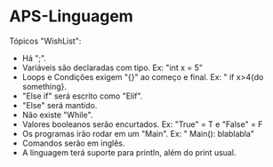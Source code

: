# APS-Linguagem
Tópicos "WishList":
  - Há ";".
  - Variáveis são declaradas com tipo. Ex: "int x = 5"
  - Loops e Condições exigem "{}" ao começo e final. Ex: " if x>4{do something}.
  - "Else if" será escrito como "Elif".
  - "Else" será mantido.
  - Não existe "While".
  - Valores booleanos serão encurtados. Ex: "True" = T e "False" = F
  - Os programas irão rodar em um "Main". Ex: " Main(): blablabla"
  - Comandos serão em inglês.
  - A linguagem terá suporte para println, além do print usual.
